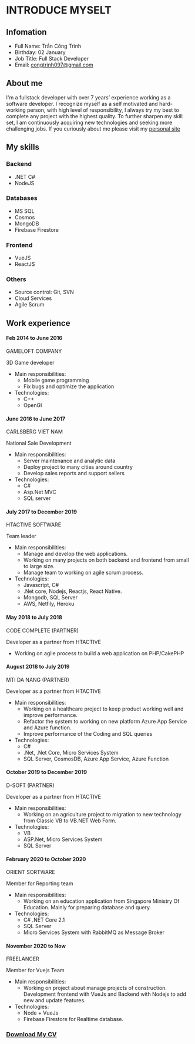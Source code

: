 # INTRODUCE MYSELT
## Infomation
- Full Name: Trần Công Trình
- Birthday: 02 January
- Job Title: Full Stack Developer
- Email: congtrinh097@gmail.com

## About me
I'm a fullstack developer with over 7 years’ experience working as a software developer. I recognize myself as a self motivated and hard-working person, with high level of responsibility, I always try my best to complete any project with the highest quality. To further sharpen my skill set, I am continuously acquiring new technologies and seeking more challenging jobs. If you curiously about me please visit my [personal site](https://www.congtrinh097.info/)
## My skills
### Backend
- .NET C#
- NodeJS
### Databases
- MS SQL
- Cosmos
- MongoDB
- Firebase Firestore
### Frontend
- VueJS
- ReactJS
### Others
- Source control: Git, SVN
- Cloud Services
- Agile Scrum

## Work experience

#### Feb 2014 to June 2016
GAMELOFT COMPANY

3D Game developer
- Main responsibilities:
    * Mobile game programming
    *  Fix bugs and optimize the application
- Technologies:
    * C++
    * OpenGl
#### June 2016 to June 2017
CARLSBERG VIET NAM

National Sale Development
- Main responsibilities:
    * Server maintenance and analytic data
    * Deploy project to many cities around country
    * Develop sales reports and support sellers
- Technologies:
    * C#
    * Asp.Net MVC
    * SQL server
#### July 2017 to December 2019
HTACTIVE SOFTWARE

Team leader
- Main responsibilities:
    * Manage and develop the web applications.
    * Working on many projects on both backend and frontend from small to large size.
    * Manage team to working on agile scrum process.
- Technologies:
    * Javascript, C#
    * .Net core, Nodejs, Reactjs, React Native.
    * Mongodb, SQL Server
    * AWS, Netfily, Heroku
#### May 2018 to July 2018
CODE COMPLETE (PARTNER)

Developer as a partner from HTACTIVE
* Working on agile process to build a web application on PHP/CakePHP
#### August 2018 to July 2019
MTI DA NANG (PARTNER)

Developer as a partner from HTACTIVE
- Main responsibilities:
    * Working on a healthcare project to keep product working well and improve performance.
    * Refactor the system to working on new platform Azure App Service and Azure function.
    * Improve performance of the Coding and SQL queries
- Technologies:
    * C#
    * .Net, .Net Core, Micro Services System
    *  SQL Server, CosmosDB,  Azure App Service, Azure Function
#### October 2019 to  December 2019
D-SOFT (PARTNER)

Developer as a partner from HTACTIVE
- Main responsibilities:
    * Working on an agriculture project to migration to new technology from Classic VB to VB.NET Web Form.
- Technologies:
    * VB
    * ASP.Net, Micro Services System
    *  SQL Server
#### February 2020 to October 2020
ORIENT SORTWARE

Member for Reporting team
- Main responsibilities:
    * Working on an education application from Singapore Ministry Of Education. Mainly for preparing database and query.
- Technologies:
    * C# .NET Core 2.1
    *  SQL Server
    * Micro Services System with RabbitMQ as Message Broker

#### November 2020 to Now
FREELANCER

Member for Vuejs Team
- Main responsibilities:
    * Working on project about manage projects of construction. Development frontend with VueJs and Backend with Nodejs to add new and update features.
- Technologies:
    * Node + VueJs
    * Firebase Firestore for Realtime database.
    
<h3><a href="https://www.topcv.vn/xem-cv/AAAHAw9WB1VcVVVSVg0HD1UAUlQCVlZTBQ9fBgbb01/" target="_blank">Download My CV</a></h3>
